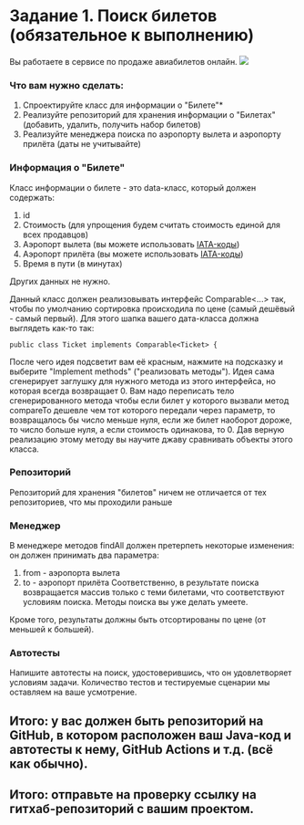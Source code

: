 # Задание 1. Поиск билетов (обязательное к выполнению)
Вы работаете в сервисе по продаже авиабилетов онлайн.
![](https://user-images.githubusercontent.com/53707586/154491051-0bc17b53-cf07-4502-80c0-6379e1a89b92.png)
### Что вам нужно сделать:

1. Спроектируйте класс для информации о "Билете"*
2. Реализуйте репозиторий для хранения информации о "Билетах" (добавить, удалить, получить набор билетов)
3. Реализуйте менеджера поиска по аэропорту вылета и аэропорту прилёта (даты не учитывайте)

### Информация о "Билете"
Класс информации о билете - это data-класс, который должен содержать:

1. id
2. Стоимость (для упрощения будем считать стоимость единой для всех продавцов)
3. Аэропорт вылета (вы можете использовать [IATA-коды](https://ru.wikipedia.org/wiki/%D0%9A%D0%BE%D0%B4_%D0%B0%D1%8D%D1%80%D0%BE%D0%BF%D0%BE%D1%80%D1%82%D0%B0_%D0%98%D0%90%D0%A2%D0%90))
4. Аэропорт прилёта (вы можете использовать [IATA-коды](https://ru.wikipedia.org/wiki/%D0%9A%D0%BE%D0%B4_%D0%B0%D1%8D%D1%80%D0%BE%D0%BF%D0%BE%D1%80%D1%82%D0%B0_%D0%98%D0%90%D0%A2%D0%90))
5. Время в пути (в минутах)

Других данных не нужно.

Данный класс должен реализовывать интерфейс Comparable<...> так, чтобы по умолчанию сортировка происходила по цене (самый дешёвый - самый первый). Для этого шапка вашего дата-класса должна выглядеть как-то так:
```
public class Ticket implements Comparable<Ticket> {
```
После чего идея подсветит вам её красным, нажмите на подсказку и выберите "Implement methods" ("реализовать методы"). Идея сама сгенерирует заглушку для нужного метода из этого интерфейса, но которая всегда возвращает 0. Вам надо переписать тело сгенерированного метода чтобы если билет у которого вызвали метод compareTo дешевле чем тот которого передали через параметр, то возвращалось бы число меньше нуля, если же билет наоборот дороже, то число больше нуля, а если стоимость одинакова, то 0. Дав верную реализацию этому методу вы научите джаву сравнивать объекты этого класса.

### Репозиторий
Репозиторий для хранения "билетов" ничем не отличается от тех репозиториев, что мы проходили раньше

### Менеджер
В менеджере методов findAll должен претерпеть некоторые изменения: он должен принимать два параметра:

1. from - аэропорта вылета
2. to - аэропорт прилёта
Соответственно, в результате поиска возвращается массив только с теми билетами, что соответствуют условиям поиска. Методы поиска вы уже делать умеете.

Кроме того, результаты должны быть отсортированы по цене (от меньшей к большей).

### Автотесты
Напишите автотесты на поиск, удостоверившись, что он удовлетворяет условиям задачи. Количество тестов и тестируемые сценарии мы оставляем на ваше усмотрение.

## Итого: у вас должен быть репозиторий на GitHub, в котором расположен ваш Java-код и автотесты к нему, GitHub Actions и т.д. (всё как обычно).

## Итого: отправьте на проверку ссылку на гитхаб-репозиторий с вашим проектом.
